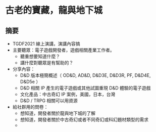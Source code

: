 # 古老的寶藏，龍與地下城

## 摘要

- TGDF2021 線上演講，演講內容搞
- 主要聽眾：電子遊戲開發者，遊戲相關產業工作者。
  - 聽重想要知道什麼？
  - 講什麼對聽眾是有幫助的？
- 分享內容：
  - D&D 版本極簡概述（ OD&D, AD&D, D&D3E, D&D3R, PF, D&D4E, D&D5e ）
  - D&D 相關 IP 產生的電子遊戲或其他試圖重現 D&D 體驗的電子遊戲
  - 文化產品：中古奇幻 IP 案例，美國，日本，台灣
  - D&D / TRPG 相關可以用資源
- 給社群用的問卷：
  - 想知道，開發者關於龍與地下城的了解
  - 想知道，開發者關於中古奇幻或者不同奇幻或科幻題材類型的需求
  -
